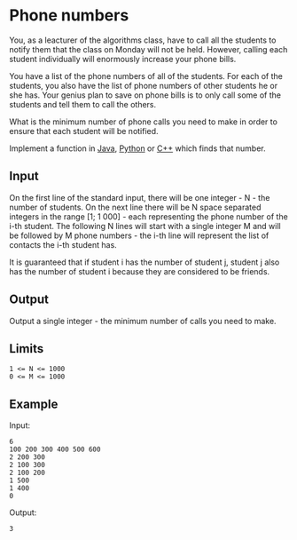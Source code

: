 # Phone numbers

You, as a leacturer of the algorithms class, have to call all the students to
notify them that the class on Monday will not be held. However, calling each
student individually will enormously increase your phone bills. 

You have a list of the phone numbers of all of the students. For each of the
students, you also have the list of phone numbers of other students he or she
has. Your genius plan to save on phone bills is to only call some of the
students and tell them to call the others.

What is the minimum number of phone calls you need to make in order to ensure
that each student will be notified.

Implement a function in [Java](PhoneNumbers.java), [Python](phone_numbers.py)
or [C++](phone_numbers.cpp) which finds that number.

## Input

On the first line of the standard input, there will be one integer - N - the
number of students. On the next line there will be N space separated integers
in the range [1; 1 000] - each representing the phone number of the
i-th student. The following N lines will start with a single integer M and
will be followed by M phone numbers - the i-th line will represent the list
of contacts the i-th student has.

It is guaranteed that if student i has the number of student j, student j
also has the number of student i because they are considered to be friends.

## Output

Output a single integer - the minimum number of calls you need to make.

## Limits

```
1 <= N <= 1000
0 <= M <= 1000
```

## Example

Input:
```
6
100 200 300 400 500 600
2 200 300
2 100 300
2 100 200
1 500
1 400
0
```

Output:
```
3
```
